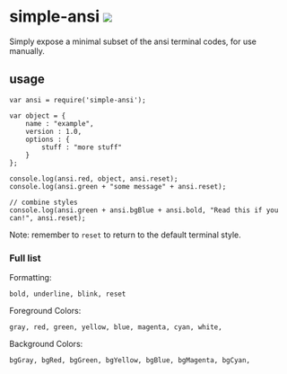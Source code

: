 # simple-ansi [![](https://travis-ci.org/creativelive/simple-ansi.png)](https://travis-ci.org/creativelive/simple-ansi)

Simply expose a minimal subset of the ansi terminal codes, for use manually.

## usage

```
var ansi = require('simple-ansi');

var object = {
	name : "example",
	version : 1.0,
	options : {
		stuff : "more stuff"
	}
};

console.log(ansi.red, object, ansi.reset);
console.log(ansi.green + "some message" + ansi.reset);

// combine styles
console.log(ansi.green + ansi.bgBlue + ansi.bold, "Read this if you can!", ansi.reset);
```

Note: remember to `reset` to return to the default terminal style.

### Full list

Formatting:

    bold, underline, blink, reset

Foreground Colors:

    gray, red, green, yellow, blue, magenta, cyan, white,

Background Colors:

    bgGray, bgRed, bgGreen, bgYellow, bgBlue, bgMagenta, bgCyan,
